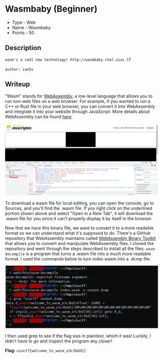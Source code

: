 # Wasmbaby (Beginner)
* Type - Web
* Name - Wasmbaby
* Points - 50

## Description
```
wasm's a cool new technology! http://wasmbaby.chal.uiuc.tf

author: ian5v
```

## Writeup
"Wasm" stands for [WebAssembly](https://developer.mozilla.org/en-US/docs/WebAssembly), a low-level language that allows you to run non-web files on a web browser. For example, if you wanted to run a C++ or Rust file in your web browser, you can convert it into WebAssembly and integrate it into your website through JavaScript. More details about WebAssembly can be found [here](https://webassembly.org/). 

<img src="download_wasm.png" width="800px">

To download a wasm file for local editing, you can open the console, go to Sources, and you'll find the .wasm file. If you right click on the underlined portion shown above and select "Open in a New Tab", it will download the .wasm file for you since it can't properly display it by itself in the browser. 

Now that we have this binary file, we want to convert it to a more readable format so we can understand what it's supposed to do. There's a GitHub repository that WebAssembly maintains called [WebAssembly Binary Toolkit](https://github.com/WebAssembly/wabt) that allows you to convert and manipulate WebAssembly files. I cloned the repository and went through the steps described to install all the files. `wasm-decompile` is a program that turns a .wasm file into a much more readable format. I used the commands below to turn index.wasm into a .dcmp file. 

<img src="extract_flag.png" width="800px">

I then used grep to see if the flag was in plaintext, which it was! Luckily, I didn't have to go and inspect the program any closer!

**Flag:** `uiuctf{welcome_to_wasm_e3c3bdd1}`